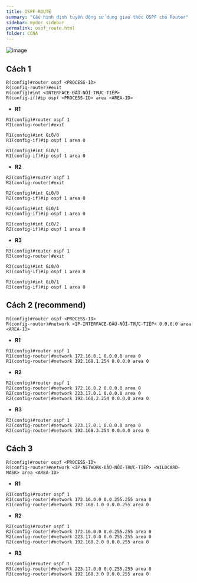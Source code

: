 ```yaml
---
title: OSPF ROUTE
summary: "Cấu hình định tuyến động sử dụng giao thức OSPF cho Router"
sidebar: mydoc_sidebar
permalink: ospf_route.html
folder: CCNA
---
```


![image](https://user-images.githubusercontent.com/56266496/170835633-cd538524-e5af-4519-82bc-f0596de33a86.png)

## Cách 1

```
R(config)#router ospf <PROCESS-ID>
R(config-router)#exit
R(config)#int <INTERFACE-ĐẤU-NỐI-TRỰC-TIẾP>
R(config-if)#ip ospf <PROCESS-ID> area <AREA-ID>
```

* **R1**

```
R1(config)#router ospf 1
R1(config-router)#exit

R1(config)#int Gi0/0
R1(config-if)#ip ospf 1 area 0

R1(config)#int Gi0/1
R1(config-if)#ip ospf 1 area 0
```

* **R2**

```
R2(config)#router ospf 1
R2(config-router)#exit

R2(config)#int Gi0/0
R2(config-if)#ip ospf 1 area 0

R2(config)#int Gi0/1
R2(config-if)#ip ospf 1 area 0

R2(config)#int Gi0/2
R2(config-if)#ip ospf 1 area 0
```

* **R3**

```
R3(config)#router ospf 1
R3(config-router)#exit

R3(config)#int Gi0/0
R3(config-if)#ip ospf 1 area 0

R3(config)#int Gi0/1
R3(config-if)#ip ospf 1 area 0
```

## Cách 2 (recommend)

```
R(config)#router ospf <PROCESS-ID>
R(config-router)#network <IP-INTERFACE-ĐẤU-NỐI-TRỰC-TIẾP> 0.0.0.0 area <AREA-ID>
```

* **R1**

```
R1(config)#router ospf 1
R1(config-router)#network 172.16.0.1 0.0.0.0 area 0
R1(config-router)#network 192.168.1.254 0.0.0.0 area 0
```

* **R2**

```
R2(config)#router ospf 1
R2(config-router)#network 172.16.0.2 0.0.0.0 area 0
R2(config-router)#network 223.17.0.1 0.0.0.0 area 0
R2(config-router)#network 192.168.2.254 0.0.0.0 area 0
```

* **R3**

```
R3(config)#router ospf 1
R3(config-router)#network 223.17.0.1 0.0.0.0 area 0
R3(config-router)#network 192.168.3.254 0.0.0.0 area 0
```

## Cách 3

```
R(config)#router ospf <PROCESS-ID>
R(config-router)#network <IP-NETWORK-ĐẤU-NỐI-TRỰC-TIẾP> <WILDCARD-MASK> area <AREA-ID>
```

* **R1**

```
R1(config)#router ospf 1
R1(config-router)#network 172.16.0.0 0.0.255.255 area 0
R1(config-router)#network 192.168.1.0 0.0.0.255 area 0
```

* **R2**

```
R2(config)#router ospf 1
R2(config-router)#network 172.16.0.0 0.0.255.255 area 0
R2(config-router)#network 223.17.0.0 0.0.255.255 area 0
R2(config-router)#network 192.168.2.0 0.0.0.255 area 0
```

* **R3**

```
R3(config)#router ospf 1
R3(config-router)#network 223.17.0.0 0.0.255.255 area 0
R3(config-router)#network 192.168.3.0 0.0.0.255 area 0
```
